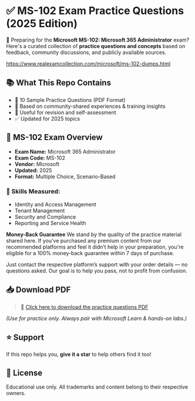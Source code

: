 # ✅ MS-102 Exam Practice Questions (2025 Edition)

🎯 Preparing for the **Microsoft MS-102: Microsoft 365 Administrator** exam? Here's a curated collection of **practice questions and concepts** based on feedback, community discussions, and publicly available sources.

https://www.realexamcollection.com/microsoft/ms-102-dumps.html

## 📚 What This Repo Contains
- 📄 10 Sample Practice Questions (PDF Format)
- 📌 Based on community-shared experiences & training insights
- 🔁 Useful for revision and self-assessment
- ✅ Updated for 2025 topics

## 📘 MS-102 Exam Overview

- **Exam Name:** Microsoft 365 Administrator  
- **Exam Code:** MS-102  
- **Vendor:** Microsoft  
- **Updated:** 2025  
- **Format:** Multiple Choice, Scenario-Based  

### 🧠 Skills Measured:
- Identity and Access Management  
- Tenant Management  
- Security and Compliance  
- Reporting and Service Health

 **Money-Back Guarantee**
We stand by the quality of the practice material shared here. If you’ve purchased any premium content from our recommended platforms and feel it didn’t help in your preparation, you're eligible for a 100% money-back guarantee within 7 days of purchase.

Just contact the respective platform’s support with your order details — no questions asked. Our goal is to help you pass, not to profit from confusion.

## 📥 Download PDF

> 📎 [Click here to download the practice questions PDF](https://www.realexamcollection.com/Microsoft/MS-102-exam-questions.html)

*(Use for practice only. Always pair with Microsoft Learn & hands-on labs.)*

## ⭐ Support

If this repo helps you, **give it a star** to help others find it too!

## 🔐 License

Educational use only. All trademarks and content belong to their respective owners.
